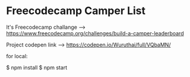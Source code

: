 <h1>Freecodecamp Camper List</h1>

It's Freecodecamp challange --> https://www.freecodecamp.org/challenges/build-a-camper-leaderboard

Project codepen link --> https://codepen.io/Wuruthai/full/VQbaMN/

for local:

$ npm install
$ npm start
